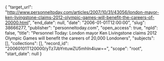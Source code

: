{
  "target_url": "http://www.personneltoday.com/articles/2007/10/31/43056/london-mayor-ken-livingstone-claims-2012-olympic-games-will-benefit-the-careers-of-20000.html", 
  "end_date": null, 
  "date": "2006-01-01T12:00:00", 
  "slug": 38666277, 
  "publisher": "personneltoday.com", 
  "open_access": true, 
  "npld": false, 
  "title": "Personnel Today: London mayor Ken Livingstone claims 2012 Olympic Games will benefit the careers of 20,000 Londoners", 
  "subjects": [], 
  "collections": [], 
  "record_id": "20060101T120000/yTz7JbYntuwZU5mhIn4iuw==", 
  "scope": "root", 
  "start_date": null
}

